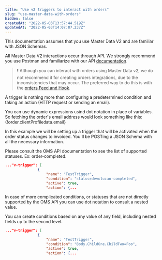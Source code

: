 ```yaml
---
title: "Use v2 triggers to interact with orders"
slug: "use-master-data-with-orders"
hidden: false
createdAt: "2022-05-03T13:57:44.519Z"
updatedAt: "2022-05-03T14:07:07.237Z"
---
```

This documentation assumes that you use Master Data V2 and are familiar with JSON Schemas.

All Master Data V2 interactions occur through API.  We strongly recommend you use Postman and familiarize with our API [documentation](https://developers.vtex.com/docs/api-reference/master-data-api-v2#overview).
>❗ Although you can interact with orders using Master Data v2, we do not recommend it for creating orders integrations, due to the inconsistencies that may occur. The preferred way to do this is with the [orders Feed and Hook](https://developers.vtex.com/vtex-rest-api/docs/orders-feed).

A trigger is nothing more than configuring a predetermined condition and taking an action (HTTP request or sending an email).

You can use dynamic expressions usind dot notation  in place of variables.
So fetching the order's email address would look something like this:
{!order.clientProfiledata.email}

In this example we will be setting up a trigger that will be activated when the order status changes to invoiced.  You'll be POSTing a JSON Schema with all the necessary information.

Please consult the OMS API documentation to see the list of supported statuses.  Ex: order-completed.

```json
..."v-trigger": [
               {
                   "name": "TestTrigger",
                   "condition": "status=devolucao-completed",
                   "active": true,
                   "action": {...

```

In case of more complicated conditions, or statuses that are not directly supported by the OMS API you can use dot notation to consult a nested value.

You can create conditions based on any value of any field, including nested fields up to the second level.

```json
..."v-trigger": [
               {
                   "name": "TestTrigger",
                   "condition": "Body.ChildOne.ChildTwo=Foo",
                   "active": true,
                   "action": {...





```
